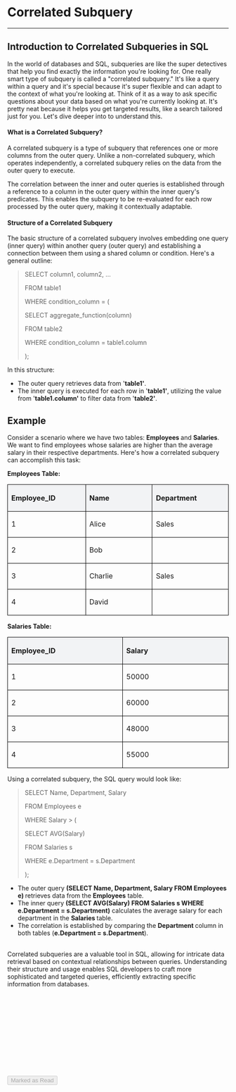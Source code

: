 
<div class="track_article_contents__9JJFV"><h1 class="track_title__g20mM">Correlated Subquery</h1><hr><div class="track_body__GeGQu"><h2><span>Introduction to Correlated Subqueries in SQL</span></h2><p dir="ltr"><span>In the world of databases and SQL, subqueries are like the super detectives that help you find exactly the information you're looking for. One really smart type of subquery is called a "correlated subquery." It's like a query within a query and it's special because it's super flexible and can adapt to the context of what you're looking at. Think of it as a way to ask specific questions about your data based on what you're currently looking at. It's pretty neat because it helps you get targeted results, like a search tailored just for you. Let's dive deeper into to understand this.</span></p><h4><span>What is a Correlated Subquery?</span></h4><p dir="ltr"><span>A correlated subquery is a type of subquery that references one or more columns from the outer query. Unlike a non-correlated subquery, which operates independently, a correlated subquery relies on the data from the outer query to execute.</span></p><p dir="ltr"><span>The correlation between the inner and outer queries is established through a reference to a column in the outer query within the inner query's predicates. This enables the subquery to be re-evaluated for each row processed by the outer query, making it contextually adaptable.</span></p><h4><span>Structure of a Correlated Subquery</span></h4><p dir="ltr"><span>The basic structure of a correlated subquery involves embedding one query (inner query) within another query (outer query) and establishing a connection between them using a shared column or condition. Here's a general outline:</span></p><blockquote><p dir="ltr"><span>SELECT column1, column2, ...</span></p><p dir="ltr"><span>FROM table1</span></p><p dir="ltr"><span>WHERE condition_column = (</span></p><p dir="ltr"><span>    SELECT aggregate_function(column)</span></p><p dir="ltr"><span>    FROM table2</span></p><p dir="ltr"><span>    WHERE condition_column = table1.column</span></p><p><span>);</span></p></blockquote><p dir="ltr"><span>In this structure:</span></p><ul><li value="1"><span>The outer query retrieves data from '</span><b><strong>table1'</strong></b><span>.</span></li><li value="2"><span>The inner query is executed for each row in '</span><b><strong>table1'</strong></b><span>, utilizing the value from '</span><b><strong>table1.column'</strong></b><span> to filter data from '</span><b><strong>table2'</strong></b><span>.</span></li></ul><h2><span>Example</span></h2><p dir="ltr"><span>Consider a scenario where we have two tables: </span><b><strong>Employees </strong></b><span>and </span><b><strong>Salaries</strong></b><span>. We want to find employees whose salaries are higher than the average salary in their respective departments. Here's how a correlated subquery can accomplish this task:</span></p><p dir="ltr"><b><strong>Employees Table:</strong></b></p><table class="GFGEditorTheme__table"><colgroup><col><col><col></colgroup><tbody><tr><th class="GFGEditorTheme__tableCell GFGEditorTheme__tableCellHeader" style="width: 233.333px; border: 1px solid black; vertical-align: top; text-align: start; background-color: rgb(242, 243, 245);"><p dir="ltr"><span>Employee_ID</span></p></th><th class="GFGEditorTheme__tableCell GFGEditorTheme__tableCellHeader" style="width: 233.333px; border: 1px solid black; vertical-align: top; text-align: start; background-color: rgb(242, 243, 245);"><p dir="ltr"><span>Name</span></p></th><th class="GFGEditorTheme__tableCell GFGEditorTheme__tableCellHeader" style="width: 233.333px; border: 1px solid black; vertical-align: top; text-align: start; background-color: rgb(242, 243, 245);"><p dir="ltr"><span>Department</span></p></th></tr><tr><td class="GFGEditorTheme__tableCell" style="width: 233.333px; border: 1px solid black; vertical-align: top; text-align: start;"><p><span>1</span></p></td><td class="GFGEditorTheme__tableCell" style="width: 233.333px; border: 1px solid black; vertical-align: top; text-align: start;"><p dir="ltr"><span>Alice</span></p></td><td class="GFGEditorTheme__tableCell" style="width: 233.333px; border: 1px solid black; vertical-align: top; text-align: start;"><p dir="ltr"><span>Sales</span></p></td></tr><tr><td class="GFGEditorTheme__tableCell" style="width: 233.333px; border: 1px solid black; vertical-align: top; text-align: start;"><p><span>2</span></p></td><td class="GFGEditorTheme__tableCell" style="width: 233.333px; border: 1px solid black; vertical-align: top; text-align: start;"><p dir="ltr"><span>Bob</span></p></td><td class="GFGEditorTheme__tableCell" style="width: 233.333px; border: 1px solid black; vertical-align: top; text-align: start;"><p dir="ltr"><br></p></td></tr><tr><td class="GFGEditorTheme__tableCell" style="width: 233.333px; border: 1px solid black; vertical-align: top; text-align: start;"><p><span>3</span></p></td><td class="GFGEditorTheme__tableCell" style="width: 233.333px; border: 1px solid black; vertical-align: top; text-align: start;"><p dir="ltr"><span>Charlie</span></p></td><td class="GFGEditorTheme__tableCell" style="width: 233.333px; border: 1px solid black; vertical-align: top; text-align: start;"><p dir="ltr"><span>Sales</span></p></td></tr><tr><td class="GFGEditorTheme__tableCell" style="width: 233.333px; border: 1px solid black; vertical-align: top; text-align: start;"><p><span>4</span></p></td><td class="GFGEditorTheme__tableCell" style="width: 233.333px; border: 1px solid black; vertical-align: top; text-align: start;"><p dir="ltr"><span>David</span></p></td><td class="GFGEditorTheme__tableCell" style="width: 233.333px; border: 1px solid black; vertical-align: top; text-align: start;"><p dir="ltr"><br></p></td></tr></tbody></table><p dir="ltr"><b><strong>Salaries Table:</strong></b></p><table class="GFGEditorTheme__table"><colgroup><col><col></colgroup><tbody><tr><th class="GFGEditorTheme__tableCell GFGEditorTheme__tableCellHeader" style="width: 350px; border: 1px solid black; vertical-align: top; text-align: start; background-color: rgb(242, 243, 245);"><p dir="ltr"><span>Employee_ID</span></p></th><th class="GFGEditorTheme__tableCell GFGEditorTheme__tableCellHeader" style="width: 350px; border: 1px solid black; vertical-align: top; text-align: start; background-color: rgb(242, 243, 245);"><p dir="ltr"><span>Salary</span></p></th></tr><tr><td class="GFGEditorTheme__tableCell" style="width: 350px; border: 1px solid black; vertical-align: top; text-align: start;"><p><span>1</span></p></td><td class="GFGEditorTheme__tableCell" style="width: 350px; border: 1px solid black; vertical-align: top; text-align: start;"><p><span>50000</span></p></td></tr><tr><td class="GFGEditorTheme__tableCell" style="width: 350px; border: 1px solid black; vertical-align: top; text-align: start;"><p><span>2</span></p></td><td class="GFGEditorTheme__tableCell" style="width: 350px; border: 1px solid black; vertical-align: top; text-align: start;"><p><span>60000</span></p></td></tr><tr><td class="GFGEditorTheme__tableCell" style="width: 350px; border: 1px solid black; vertical-align: top; text-align: start;"><p><span>3</span></p></td><td class="GFGEditorTheme__tableCell" style="width: 350px; border: 1px solid black; vertical-align: top; text-align: start;"><p><span>48000</span></p></td></tr><tr><td class="GFGEditorTheme__tableCell" style="width: 350px; border: 1px solid black; vertical-align: top; text-align: start;"><p><span>4</span></p></td><td class="GFGEditorTheme__tableCell" style="width: 350px; border: 1px solid black; vertical-align: top; text-align: start;"><p><span>55000</span></p></td></tr></tbody></table><p dir="ltr"><span>Using a correlated subquery, the SQL query would look like:</span></p><blockquote><p dir="ltr"><span>SELECT Name, Department, Salary</span></p><p dir="ltr"><span>FROM Employees e</span></p><p dir="ltr"><span>WHERE Salary > (</span></p><p dir="ltr"><span>    SELECT AVG(Salary)</span></p><p dir="ltr"><span>    FROM Salaries s</span></p><p dir="ltr"><span>    WHERE e.Department = s.Department</span></p><p><span>);</span></p></blockquote><ul><li value="1"><span>The outer query </span><b><strong>(SELECT Name, Department, Salary FROM Employees e) </strong></b><span>retrieves data from the </span><b><strong>Employees</strong></b><span> table.</span></li><li value="2"><span>The inner query </span><b><strong>(SELECT AVG(Salary) FROM Salaries s WHERE e.Department = s.Department)</strong></b><span> calculates the average salary for each department in the </span><b><strong>Salaries </strong></b><span>table.</span></li><li value="3"><span>The correlation is established by comparing the </span><b><strong>Department </strong></b><span>column in both tables (</span><b><strong>e.Department = s.Department</strong></b><span>).</span><br></li></ul><p dir="ltr"><br><span>Correlated subqueries are a valuable tool in SQL, allowing for intricate data retrieval based on contextual relationships between queries. Understanding their structure and usage enables SQL developers to craft more sophisticated and targeted queries, efficiently extracting specific information from databases.</span></p><p dir="ltr"><br></p><p dir="ltr"><br></p><p dir="ltr"><br></p><p dir="ltr"><br></p><p dir="ltr"><br></p><p dir="ltr"><br></p></div><div class="track_mark_as_read_btn__qp09Q g-mt-5"><button class="ui green disabled button" disabled="" tabindex="-1">Marked as Read</button></div></div>
